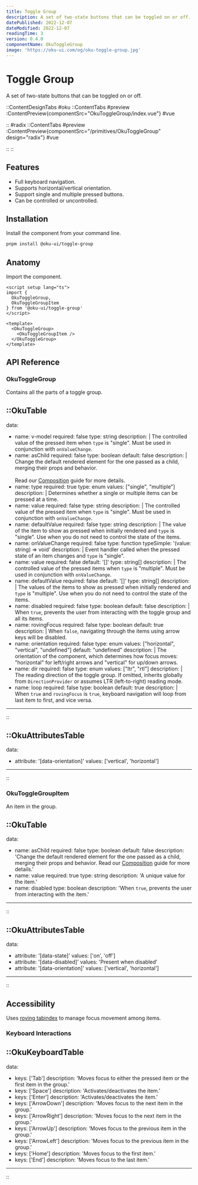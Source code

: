 ```yaml
---
title: Toggle Group
description: A set of two-state buttons that can be toggled on or off.
datePublished: 2022-12-07
dateModified: 2022-12-07
readingTime: 3
version: 0.4.0
componentName: OkuToggleGroup
image: 'https://oku-ui.com/og/oku-toggle-group.jpg'
---
```


# Toggle Group
A set of two-state buttons that can be toggled on or off.

::ContentDesignTabs
#oku
::ContentTabs
#preview
:ContentPreview{componentSrc="OkuToggleGroup/index.vue"}
#vue
<!-- Autodocs{src="/primitives/OkuToggleGroup/index.vue" lang="vue"} -->
::
#radix
::ContentTabs
#preview
:ContentPreview{componentSrc="/primitives/OkuToggleGroup" design="radix"}
#vue
<!-- Autodocs{src="/primitives/OkuToggleGroup/radix.vue" lang="vue"} -->
::
::

## Features
- Full keyboard navigation.
- Supports horizontal/vertical orientation.
- Support single and multiple pressed buttons.
- Can be controlled or uncontrolled.



## Installation

Install the component from your command line.

```bash
pnpm install @oku-ui/toggle-group
```

## Anatomy

Import the component.

```vue
<script setup lang="ts">
import {
  OkuToggleGroup,
  OkuToggleGroupItem
} from '@oku-ui/toggle-group'
</script>

<template>
  <OkuToggleGroup>
    <OkuToggleGroupItem />
  </OkuToggleGroup>
</template>
```

## API Reference

### OkuToggleGroup
Contains all the parts of a toggle group.

::OkuTable
---
data:
  - name: v-model
    required: false
    type: string
    description: |
      The controlled value of the pressed item when `type` is "single". Must be used in conjunction with `onValueChange`.
  - name: asChild
    required: false
    type: boolean
    default: false
    description: |
      Change the default rendered element for the one passed as a child,
      merging their props and behavior.
      <br />
      <br />
      Read our [Composition](../guides/composition) guide for more details.
  - name: type
    required: true
    type: enum
    values: ["single", "multiple"]
    description: |
      Determines whether a single or multiple items can be pressed at a time.
  - name: value
    required: false
    type: string
    description: |
      The controlled value of the pressed item when `type` is "single". Must be used in conjunction with `onValueChange`.
  - name: defaultValue
    required: false
    type: string
    description: |
      The value of the item to show as pressed when initially rendered and `type` is "single". Use when you do not need to control the state of the items.
  - name: onValueChange
    required: false
    type: function
    typeSimple: '(value: string) => void'
    description: |
      Event handler called when the pressed state of an item changes and `type` is "single".
  - name: value
    required: false
    default: '[]'
    type: string[]
    description: |
      The controlled value of the pressed items when `type` is "multiple". Must be used in conjunction with `onValueChange`.
  - name: defaultValue
    required: false
    default: '[]'
    type: string[]
    description: |
      The values of the items to show as pressed when initially rendered and `type` is "multiple". Use when you do not need to control the state of the items.
  - name: disabled
    required: false
    type: boolean
    default: false
    description: |
      When `true`, prevents the user from interacting with the toggle group and all its items.
  - name: rovingFocus
    required: false
    type: boolean
    default: true
    description: |
      When `false`, navigating through the items using arrow keys will be disabled.
  - name: orientation
    required: false
    type: enum
    values: ["horizontal", "vertical", "undefined"]
    default: "undefined"
    description: |
      The orientation of the component, which determines how focus moves: "horizontal" for left/right arrows and "vertical" for up/down arrows.
  - name: dir
    required: false
    type: enum
    values: ["ltr", "rtl"]
    description: |
      The reading direction of the toggle group. If omitted, inherits globally from `DirectionProvider` or assumes LTR (left-to-right) reading mode.
  - name: loop
    required: false
    type: boolean
    default: true
    description: |
      When `true` and `rovingFocus` is `true`, keyboard navigation will loop from last item to first, and vice versa.
---
::

::OkuAttributesTable
---
data:
  - attribute: '[data-orientation]'
    values: ['vertical', 'horizontal']
---
::


### OkuToggleGroupItem
An item in the group.

::OkuTable
---
data:
  - name: asChild
    required: false
    type: boolean
    default: false
    description: 'Change the default rendered element for the one passed as a child, merging their props and behavior. Read our [Composition](../guides/composition) guide for more details.'
  - name: value
    required: true
    type: string
    description: 'A unique value for the item.'
  - name: disabled
    type: boolean
    description: 'When `true`, prevents the user from interacting with the item.'
---
::

::OkuAttributesTable
---
data:
  - attribute: '[data-state]'
    values: ['on', 'off']
  - attribute: '[data-disabled]'
    values: 'Present when disabled'
  - attribute: '[data-orientation]'
    values: ['vertical', 'horizontal']
---
::



## Accessibility
Uses [roving tabindex](https://www.w3.org/TR/wai-aria-practices-1.2/examples/radio/radio.html) to manage focus movement among items.

### Keyboard Interactions

::OkuKeyboardTable
---
data:
  - keys: ['Tab']
    description: 'Moves focus to either the pressed item or the first item in the group.'
  - keys: ['Space']
    description: 'Activates/deactivates the item.'
  - keys: ['Enter']
    description: 'Activates/deactivates the item.'
  - keys: ['ArrowDown']
    description: 'Moves focus to the next item in the group.'
  - keys: ['ArrowRight']
    description: 'Moves focus to the next item in the group.'
  - keys: ['ArrowUp']
    description: 'Moves focus to the previous item in the group.'
  - keys: ['ArrowLeft']
    description: 'Moves focus to the previous item in the group.'
  - keys: ['Home']
    description: 'Moves focus to the first item.'
  - keys: ['End']
    description: 'Moves focus to the last item.'
---
::
